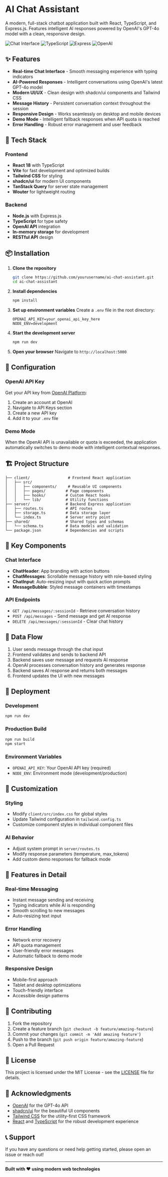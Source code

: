 # AI Chat Assistant

A modern, full-stack chatbot application built with React, TypeScript, and Express.js. Features intelligent AI responses powered by OpenAI's GPT-4o model with a clean, responsive design.

![Chat Interface](https://img.shields.io/badge/React-18-blue) ![TypeScript](https://img.shields.io/badge/TypeScript-5-blue) ![Express](https://img.shields.io/badge/Express.js-4-green) ![OpenAI](https://img.shields.io/badge/OpenAI-GPT--4o-orange)

## ✨ Features

- **Real-time Chat Interface** - Smooth messaging experience with typing indicators
- **AI-Powered Responses** - Intelligent conversations using OpenAI's latest GPT-4o model
- **Modern UI/UX** - Clean design with shadcn/ui components and Tailwind CSS
- **Message History** - Persistent conversation context throughout the session
- **Responsive Design** - Works seamlessly on desktop and mobile devices
- **Demo Mode** - Intelligent fallback responses when API quota is reached
- **Error Handling** - Robust error management and user feedback

## 🚀 Tech Stack

### Frontend
- **React 18** with TypeScript
- **Vite** for fast development and optimized builds
- **Tailwind CSS** for styling
- **shadcn/ui** for modern UI components
- **TanStack Query** for server state management
- **Wouter** for lightweight routing

### Backend
- **Node.js** with Express.js
- **TypeScript** for type safety
- **OpenAI API** integration
- **In-memory storage** for development
- **RESTful API** design

## 📦 Installation

1. **Clone the repository**
   ```bash
   git clone https://github.com/yourusername/ai-chat-assistant.git
   cd ai-chat-assistant
   ```

2. **Install dependencies**
   ```bash
   npm install
   ```

3. **Set up environment variables**
   Create a `.env` file in the root directory:
   ```env
   OPENAI_API_KEY=your_openai_api_key_here
   NODE_ENV=development
   ```

4. **Start the development server**
   ```bash
   npm run dev
   ```

5. **Open your browser**
   Navigate to `http://localhost:5000`

## 🔧 Configuration

### OpenAI API Key
Get your API key from [OpenAI Platform](https://platform.openai.com/api-keys):
1. Create an account at OpenAI
2. Navigate to API Keys section
3. Create a new API key
4. Add it to your `.env` file

### Demo Mode
When the OpenAI API is unavailable or quota is exceeded, the application automatically switches to demo mode with intelligent contextual responses.

## 🏗️ Project Structure

```
├── client/                 # Frontend React application
│   ├── src/
│   │   ├── components/     # Reusable UI components
│   │   ├── pages/         # Page components
│   │   ├── hooks/         # Custom React hooks
│   │   └── lib/           # Utility functions
├── server/                # Backend Express application
│   ├── routes.ts          # API routes
│   ├── storage.ts         # Data storage layer
│   └── index.ts           # Server entry point
├── shared/                # Shared types and schemas
│   └── schema.ts          # Data models and validation
└── package.json           # Dependencies and scripts
```

## 🎯 Key Components

### Chat Interface
- **ChatHeader**: App branding with action buttons
- **ChatMessages**: Scrollable message history with role-based styling
- **ChatInput**: Auto-resizing input with quick action prompts
- **MessageBubble**: Styled message containers with timestamps

### API Endpoints
- `GET /api/messages/:sessionId` - Retrieve conversation history
- `POST /api/messages` - Send message and get AI response
- `DELETE /api/messages/:sessionId` - Clear chat history

## 🔄 Data Flow

1. User sends message through the chat input
2. Frontend validates and sends to backend API
3. Backend saves user message and requests AI response
4. OpenAI processes conversation history and generates response
5. Backend saves AI response and returns both messages
6. Frontend updates the UI with new messages

## 🚀 Deployment

### Development
```bash
npm run dev
```

### Production Build
```bash
npm run build
npm start
```

### Environment Variables
- `OPENAI_API_KEY`: Your OpenAI API key (required)
- `NODE_ENV`: Environment mode (development/production)

## 🎨 Customization

### Styling
- Modify `client/src/index.css` for global styles
- Update Tailwind configuration in `tailwind.config.ts`
- Customize component styles in individual component files

### AI Behavior
- Adjust system prompt in `server/routes.ts`
- Modify response parameters (temperature, max_tokens)
- Add custom demo responses for fallback mode

## 📝 Features in Detail

### Real-time Messaging
- Instant message sending and receiving
- Typing indicators while AI is responding
- Smooth scrolling to new messages
- Auto-resizing text input

### Error Handling
- Network error recovery
- API quota management
- User-friendly error messages
- Automatic fallback to demo mode

### Responsive Design
- Mobile-first approach
- Tablet and desktop optimizations
- Touch-friendly interface
- Accessible design patterns

## 🤝 Contributing

1. Fork the repository
2. Create a feature branch (`git checkout -b feature/amazing-feature`)
3. Commit your changes (`git commit -m 'Add amazing feature'`)
4. Push to the branch (`git push origin feature/amazing-feature`)
5. Open a Pull Request

## 📄 License

This project is licensed under the MIT License - see the [LICENSE](LICENSE) file for details.

## 🙏 Acknowledgments

- [OpenAI](https://openai.com/) for the GPT-4o API
- [shadcn/ui](https://ui.shadcn.com/) for the beautiful UI components
- [Tailwind CSS](https://tailwindcss.com/) for the utility-first CSS framework
- [React](https://reactjs.org/) and [TypeScript](https://www.typescriptlang.org/) for the robust development experience

## 📞 Support

If you have any questions or need help getting started, please open an issue or reach out!

---

**Built with ❤️ using modern web technologies**
